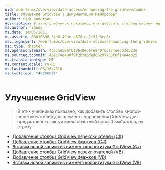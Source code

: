 ```yaml
---
uid: web-forms/overview/data-access/enhancing-the-gridview/index
title: Улучшение GridView | Документация Майкрософт
author: rick-anderson
description: В этих учебниках показано, как добавить столбец кнопок-переключателей для элемента управления GridView для предоставляют интуитивно понятный способ выбрать одну строку.
ms.author: riande
ms.date: 10/05/2011
ms.assetid: 80010898-5cb0-49ae-a678-cc2f3fe3ca6c
msc.legacyurl: /web-forms/overview/data-access/enhancing-the-gridview
msc.type: chapter
ms.openlocfilehash: 4c2c5e506f6186c9e6efe940fb5074eec63d52dd
ms.sourcegitcommit: 45ac74e400f9f2b7dbded66297730f6f14a4eb25
ms.translationtype: MT
ms.contentlocale: ru-RU
ms.lasthandoff: 08/16/2018
ms.locfileid: "48256890"
---
```

<a name="enhancing-the-gridview"></a>Улучшение GridView
====================
> В этих учебниках показано, как добавить столбец кнопок-переключателей для элемента управления GridView для предоставляют интуитивно понятный способ выбрать одну строку.


- [Добавление столбца GridView переключателей (C#)](adding-a-gridview-column-of-radio-buttons-cs.md)
- [Добавление столбца GridView флажков (C#)](adding-a-gridview-column-of-checkboxes-cs.md)
- [Вставка новой записи из нижнего колонтитула GridView (C#)](inserting-a-new-record-from-the-gridview-s-footer-cs.md)
- [Добавление столбца GridView переключателей (VB)](adding-a-gridview-column-of-radio-buttons-vb.md)
- [Добавление столбца GridView флажков (VB)](adding-a-gridview-column-of-checkboxes-vb.md)
- [Вставка новой записи из нижнего колонтитула GridView (VB)](inserting-a-new-record-from-the-gridview-s-footer-vb.md)
